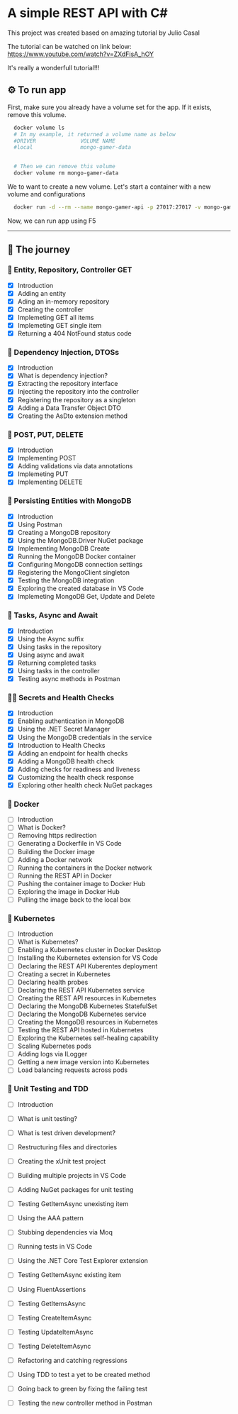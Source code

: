# A simple REST API with C#

This project was created based on amazing tutorial by Julio Casal

The tutorial can be watched on link below:
https://www.youtube.com/watch?v=ZXdFisA_hOY

It's really a wonderfull tutorial!!!

## :gear: To run app

First, make sure you already have a volume set for the app. If it exists, remove this volume.
```bash
  docker volume ls
  # In my example, it returned a volume name as below
  #DRIVER              VOLUME NAME
  #local               mongo-gamer-data


  # Then we can remove this volume
  docker volume rm mongo-gamer-data
```

We to want to create a new volume.
Let's start a container with a new volume and configurations
```bash
  docker run -d --rm --name mongo-gamer-api -p 27017:27017 -v mongo-gamer-data:/data/db -e MONGO_INITDB_ROOT_USERNAME=mongoadmin -e MONGO_INITDB_ROOT_PASSWORD=pass mongo
```

Now, we can run app using F5

---
## :milky_way: The journey

### :baby: Entity, Repository, Controller GET
- [X] Introduction
- [X] Adding an entity
- [X] Ading an in-memory repository
- [X] Creating the controller
- [X] Implemeting GET all items
- [X] Implemeting GET single item
- [X] Returning a 404 NotFound status code

### :child: Dependency Injection, DTOSs
- [X] Introduction
- [X] What is dependency injection?
- [X] Extracting the repository interface
- [X] Injecting the repository into the controller
- [X] Registering the repository as a singleton
- [X] Adding a Data Transfer Object DTO
- [X] Creating the AsDto extension method

### :boy: POST, PUT, DELETE
- [X] Introduction
- [X] Implementing POST
- [X] Adding validations via data annotations
- [X] Implemeting PUT
- [X] Implementing DELETE

### :adult: Persisting Entities with MongoDB
- [X] Introduction
- [X] Using Postman
- [X] Creating a MongoDB repository
- [X] Using the MongoDB.Driver NuGet package
- [X] Implementing MongoDB Create
- [X] Running the MongoDB Docker container
- [X] Configuring MongoDB connection settings
- [X] Registering the MongoClient singleton
- [X] Testing the MongoDB integration
- [X] Exploring the created database in VS Code
- [X] Implemeting MongoDB Get, Update and Delete

### :bearded_person: Tasks, Async and Await
- [X] Introduction
- [X] Using the Async suffix
- [X] Using tasks in the repository
- [X] Using async and await
- [X] Returning completed tasks
- [X] Using tasks in the controller
- [X] Testing async methods in Postman

### :white_haired_man: Secrets and Health Checks
- [X] Introduction
- [X] Enabling authentication in MongoDB
- [X] Using the .NET Secret Manager
- [X] Using the MongoDB credentials in the service
- [X] Introduction to Health Checks
- [X] Adding an endpoint for health checks
- [X] Adding a MongoDB health check
- [X] Adding checks for readiness and liveness
- [X] Customizing the health check response
- [X] Exploring other health check NuGet packages

### :older_adult: Docker
- [ ] Introduction
- [ ] What is Docker?
- [ ] Removing https redirection
- [ ] Generating a Dockerfile in VS Code
- [ ] Building the Docker image
- [ ] Adding a Docker network
- [ ] Running the containers in the Docker network
- [ ] Running the REST API in Docker
- [ ] Pushing the container image to Docker Hub
- [ ] Exploring the image in Docker Hub
- [ ] Pulling the image back to the local box

### :older_man: Kubernetes
- [ ] Introduction
- [ ] What is Kubernetes?
- [ ] Enabling a Kubernetes cluster in Docker Desktop
- [ ] Installing the Kubernetes extension for VS Code
- [ ] Declaring the REST API Kuberentes deployment
- [ ] Creating a secret in Kubernetes
- [ ] Declaring health probes
- [ ] Declaring the REST API Kubernetes service
- [ ] Creating the REST API resources in Kubernetes
- [ ] Declaring the MongoDB Kubernetes StatefulSet
- [ ] Declaring the MongoDB Kubernetes service
- [ ] Creating the MongoDB resources in Kubernetes
- [ ] Testing the REST API hosted in Kubernetes
- [ ] Exploring the Kubernetes self-healing capability
- [ ] Scaling Kubernetes pods
- [ ] Adding logs via ILogger
- [ ] Getting a new image version into Kubernetes
- [ ] Load balancing requests across pods

### :mage: Unit Testing and TDD
- [ ] Introduction
- [ ] What is unit testing?
- [ ] What is test driven development?
- [ ] Restructuring files and directories
- [ ] Creating the xUnit test project
- [ ] Building multiple projects in VS Code
- [ ] Adding NuGet packages for unit testing
- [ ] Testing GetItemAsync unexisting item
- [ ] Using the AAA pattern
- [ ] Stubbing dependencies via Moq
- [ ] Running tests in VS Code
- [ ] Using the .NET Core Test Explorer extension
- [ ] Testing GetItemAsync existing item
- [ ] Using FluentAssertions
- [ ] Testing GetItemsAsync
- [ ] Testing CreateItemAsync
- [ ] Testing UpdateItemAsync
- [ ] Testing DeleteItemAsync
- [ ] Refactoring and catching regressions
- [ ] Using TDD to test a yet to be created method
- [ ] Going back to green by fixing the failing test
- [ ] Testing the new controller method in Postman

